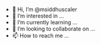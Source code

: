 - 👋 Hi, I’m @msiddhuscaler
- 👀 I’m interested in ...
- 🌱 I’m currently learning ...
- 💞️ I’m looking to collaborate on ...
- 📫 How to reach me ...

<!---
msiddhuscaler/msiddhuscaler is a ✨ special ✨ repository because its `README.md` (this file) appears on your GitHub profile.
You can click the Preview link to take a look at your changes.
--->
